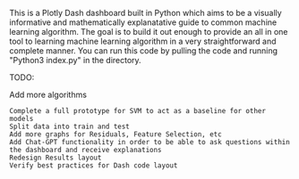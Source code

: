 This is a Plotly Dash dashboard built in Python which aims to be a visually informative and mathematically explanatative guide to common machine learning algorithm. The goal is to build it out enough to provide an all in one tool to learning machine learning algorithm in a very straightforward and complete manner. You can run this code by pulling the code and running "Python3 index.py" in the directory.

TODO:

Add more algorithms

    Complete a full prototype for SVM to act as a baseline for other models
    Split data into train and test
    Add more graphs for Residuals, Feature Selection, etc
    Add Chat-GPT functionality in order to be able to ask questions within the dashboard and receive explanations
    Redesign Results layout
    Verify best practices for Dash code layout
